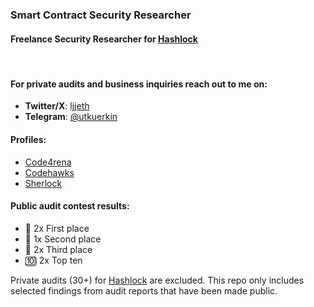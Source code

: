 ### Smart Contract Security Researcher
#### Freelance Security Researcher for [Hashlock](https://www.hashlock.com.au)
&nbsp; 

#### For private audits and business inquiries reach out to me on:
- **Twitter/X**: [ljjeth](https://x.com/ljjeth)
- **Telegram**: [@utkuerkin](https://t.me/utkuerkin)
&nbsp;
#### Profiles:
- [Code4rena](https://code4rena.com/@ljj)
- [Codehawks](https://profiles.cyfrin.io/u/ljj)
- [Sherlock](https://audits.sherlock.xyz/watson/ljj)
&nbsp;
#### Public audit contest results:
- 🥇 2x  First place 
- 🥈 1x  Second place 
- 🥉 2x  Third place
- 🔟 2x Top ten 

Private audits (30+) for [Hashlock](https://www.hashlock.com.au) are excluded. This repo only includes selected findings from audit reports that have been made public.
